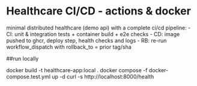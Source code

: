 # Healthcare CI/CD - actions & docker

minimal distributed healthcare (demo api) with a complete ci/cd pipeline:
    - CI: unit & integration tests + container build + e2e checks
    - CD: image pushed to ghcr, deploy step, health checks and logs
    - RB: re-run workflow_dispatch with rollback_to = prior tag/sha

##run locally

docker build -t healthcare-app:local .
docker compose -f docker-compose.test.yml up -d
curl -s http://localhost:8000/health
